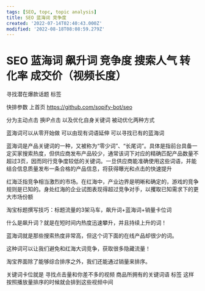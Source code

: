 ```yaml
---
tags: [SEO, topc, topic analysis]
title: SEO 蓝海词 竞争度
created: '2022-07-14T02:40:43.000Z'
modified: '2022-08-18T08:08:59.279Z'
---
```


# SEO 蓝海词 飙升词 竞争度 搜索人气 转化率 成交价（视频长度）

寻找潜在爆款话题 标签

快排参数 上首页
https://github.com/sopify-bot/seo

分为主动点击 换IP点击 
以及优化自身关键词 被动优化两种方式

蓝海词可以从零开始做 可以由现有词语延伸 可以寻找已有的蓝海词

蓝海词是产品关键词的一种，又被称为“零少词”、“长尾词”。具体是指前台具备一定买家搜索热度，但供应商发布产品较少，通常该词下对应的精确匹配产品数量不超过3页，因而同行竞争度较低的关键词。一旦供应商能准确使用这些词语，并能结合信息质量发布一条合格的产品信息，将获得曝光和点击的快速提升

红海泛指竞争相当激烈的市场。在红海中，产业边界是明晰和确定的，游戏的竞争规则是已知的。身处红海的企业试图表现得超过竞争对手，以攫取已知需求下的更大市场份额

淘宝标题撰写技巧：标题流量的3架马车，飙升词+蓝海词+销量卡位词

什么是飙升词？就是在短时间内热度迅速攀升，并且持续上升的词！

蓝海词就是那些搜索热度非常高，但这个词下面的在线产品却很少的词。

这种词可以让我们避免和红海大词竞争，获取很多隐藏流量！

淘宝界面除了能够综合排序之外，我们还能通过销量来排序。

关键词卡位就是 寻找点击量和你差不多的视频 商品所拥有的关键词语 标签 这样按照播放量排序的时候就会排到这些视频中间
